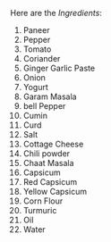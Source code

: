 Here are the *Ingredients*:
1. Paneer
2. Pepper
3. Tomato
4. Coriander
5. Ginger Garlic Paste
6. Onion
7. Yogurt
8. Garam Masala
9. bell Pepper
10. Cumin
11. Curd
12. Salt
13. Cottage Cheese
14. Chili powder
15. Chaat Masala
16. Capsicum
17. Red Capsicum
18. Yellow Capsicum
19. Corn Flour
20. Turmuric
21. Oil
22. Water
